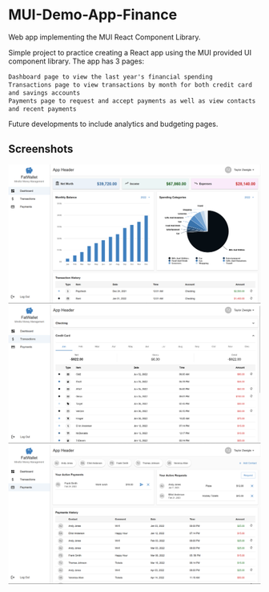 # MUI-Demo-App-Finance

Web app implementing the MUI React Component Library.

Simple project to practice creating a React app using the MUI provided UI component library. The app has 3 pages:

    Dashboard page to view the last year's financial spending
    Transactions page to view transactions by month for both credit card and savings accounts
    Payments page to request and accept payments as well as view contacts and recent payments

Future developments to include analytics and budgeting pages.

## Screenshots

![Dashboard_Page](https://github.com/taylorzweigle/MUI-Demo-App-Finance/blob/main/img/Dashboard_Page.png)
![Transactions_Page](https://github.com/taylorzweigle/MUI-Demo-App-Finance/blob/main/img/Transactions_Page.png)
![Payments_Page](https://github.com/taylorzweigle/MUI-Demo-App-Finance/blob/main/img/Payments_Page.png)
